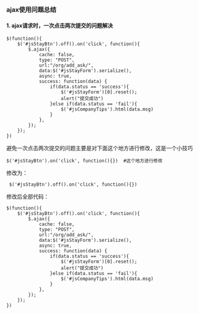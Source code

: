 ### ajax使用问题总结

#### 1. ajax请求时，一次点击两次提交的问题解决


	$(function(){
	    $('#jsStayBtn').off().on('click', function(){
	        $.ajax({
	            cache: false,
	            type: "POST",
	            url:"/org/add_ask/",
	            data:$('#jsStayForm').serialize(),
	            async: true,
	            success: function(data) {
	                if(data.status == 'success'){
	                    $('#jsStayForm')[0].reset();
	                    alert("提交成功")
	                }else if(data.status == 'fail'){
	                    $('#jsCompanyTips').html(data.msg)
	                }
	            },
	        });
	    });
	})




避免一次点击两次提交的问题主要是对下面这个地方进行修改，这是一个小技巧

```
$('#jsStayBtn').on('click', function(){})  #这个地方进行修改
```

修改为：  

```
 $('#jsStayBtn').off().on('click', function(){})
```

修改后全部代码：  


    $(function(){
        $('#jsStayBtn').off().on('click', function(){
            $.ajax({
                cache: false,
                type: "POST",
                url:"/org/add_ask/",
                data:$('#jsStayForm').serialize(),
                async: true,
                success: function(data) {
                    if(data.status == 'success'){
                        $('#jsStayForm')[0].reset();
                        alert("提交成功")
                    }else if(data.status == 'fail'){
                        $('#jsCompanyTips').html(data.msg)
                    }
                },
            });
        });
    })


